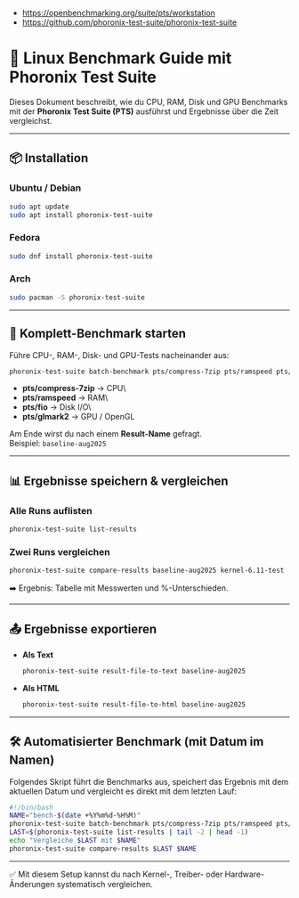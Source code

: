 - https://openbenchmarking.org/suite/pts/workstation
- https://github.com/phoronix-test-suite/phoronix-test-suite

# 🔧 Linux Benchmark Guide mit Phoronix Test Suite

Dieses Dokument beschreibt, wie du CPU, RAM, Disk und GPU Benchmarks mit
der **Phoronix Test Suite (PTS)** ausführst und Ergebnisse über die Zeit
vergleichst.

------------------------------------------------------------------------

## 📦 Installation

### Ubuntu / Debian

``` bash
sudo apt update
sudo apt install phoronix-test-suite
```

### Fedora

``` bash
sudo dnf install phoronix-test-suite
```

### Arch

``` bash
sudo pacman -S phoronix-test-suite
```

------------------------------------------------------------------------

## 🚀 Komplett-Benchmark starten

Führe CPU-, RAM-, Disk- und GPU-Tests nacheinander aus:

``` bash
phoronix-test-suite batch-benchmark pts/compress-7zip pts/ramspeed pts/fio pts/glmark2
```

-   **pts/compress-7zip** → CPU\
-   **pts/ramspeed** → RAM\
-   **pts/fio** → Disk I/O\
-   **pts/glmark2** → GPU / OpenGL

Am Ende wirst du nach einem **Result-Name** gefragt.\
Beispiel: `baseline-aug2025`

------------------------------------------------------------------------

## 📊 Ergebnisse speichern & vergleichen

### Alle Runs auflisten

``` bash
phoronix-test-suite list-results
```

### Zwei Runs vergleichen

``` bash
phoronix-test-suite compare-results baseline-aug2025 kernel-6.11-test
```

➡️ Ergebnis: Tabelle mit Messwerten und %-Unterschieden.

------------------------------------------------------------------------

## 📤 Ergebnisse exportieren

-   **Als Text**

    ``` bash
    phoronix-test-suite result-file-to-text baseline-aug2025
    ```

-   **Als HTML**

    ``` bash
    phoronix-test-suite result-file-to-html baseline-aug2025
    ```

------------------------------------------------------------------------

## 🛠 Automatisierter Benchmark (mit Datum im Namen)

Folgendes Skript führt die Benchmarks aus, speichert das Ergebnis mit
dem aktuellen Datum und vergleicht es direkt mit dem letzten Lauf:

``` bash
#!/bin/bash
NAME="bench-$(date +%Y%m%d-%H%M)"
phoronix-test-suite batch-benchmark pts/compress-7zip pts/ramspeed pts/fio pts/glmark2 -R $NAME
LAST=$(phoronix-test-suite list-results | tail -2 | head -1)
echo "Vergleiche $LAST mit $NAME"
phoronix-test-suite compare-results $LAST $NAME
```

------------------------------------------------------------------------

✅ Mit diesem Setup kannst du nach Kernel-, Treiber- oder
Hardware-Änderungen systematisch vergleichen.
